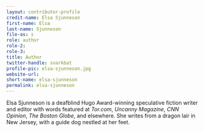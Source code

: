 ```yaml
---
layout: contributor-profile
credit-name: Elsa Sjunneson
first-name: Elsa
last-name: Sjunneson
file-as: s
role: author
role-2:
role-3:
title: Author
twitter-handle: snarkbat
profile-pic: elsa-sjunneson.jpg
website-url:
short-name: elsa-sjunneson
permalink: elsa-sjunneson
---
```

Elsa Sjunneson is a deafblind Hugo Award-winning speculative fiction writer and editor with words featured at _Tor.com_, _Uncanny Magazine_, _CNN Opinion_, _The Boston Globe_, and elsewhere. She writes from a dragon lair in New Jersey, with a guide dog nestled at her feet.
